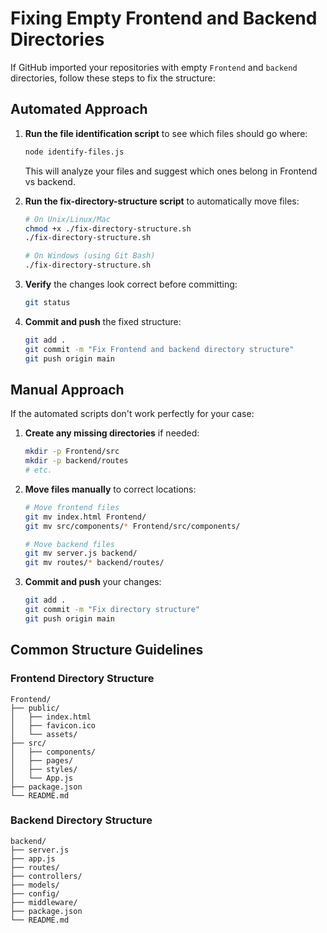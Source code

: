 # Fixing Empty Frontend and Backend Directories

If GitHub imported your repositories with empty `Frontend` and `backend` directories, follow these steps to fix the structure:

## Automated Approach

1. **Run the file identification script** to see which files should go where:
   ```bash
   node identify-files.js
   ```
   This will analyze your files and suggest which ones belong in Frontend vs backend.

2. **Run the fix-directory-structure script** to automatically move files:
   ```bash
   # On Unix/Linux/Mac
   chmod +x ./fix-directory-structure.sh
   ./fix-directory-structure.sh
   
   # On Windows (using Git Bash)
   ./fix-directory-structure.sh
   ```

3. **Verify** the changes look correct before committing:
   ```bash
   git status
   ```

4. **Commit and push** the fixed structure:
   ```bash
   git add .
   git commit -m "Fix Frontend and backend directory structure"
   git push origin main
   ```

## Manual Approach

If the automated scripts don't work perfectly for your case:

1. **Create any missing directories** if needed:
   ```bash
   mkdir -p Frontend/src
   mkdir -p backend/routes
   # etc.
   ```

2. **Move files manually** to correct locations:
   ```bash
   # Move frontend files
   git mv index.html Frontend/
   git mv src/components/* Frontend/src/components/
   
   # Move backend files
   git mv server.js backend/
   git mv routes/* backend/routes/
   ```

3. **Commit and push** your changes:
   ```bash
   git add .
   git commit -m "Fix directory structure"
   git push origin main
   ```

## Common Structure Guidelines

### Frontend Directory Structure
```
Frontend/
├── public/
│   ├── index.html
│   ├── favicon.ico
│   └── assets/
├── src/
│   ├── components/
│   ├── pages/
│   ├── styles/
│   └── App.js
├── package.json
└── README.md
```

### Backend Directory Structure
```
backend/
├── server.js
├── app.js
├── routes/
├── controllers/
├── models/
├── config/
├── middleware/
├── package.json
└── README.md
```
